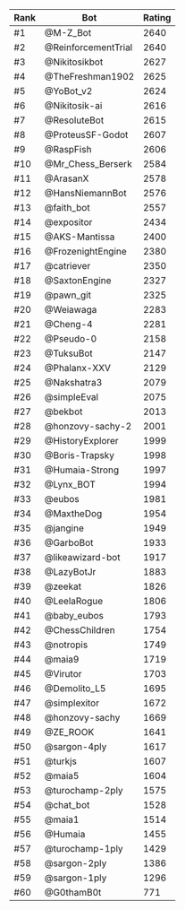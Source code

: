 Rank|Bot|Rating
---|---|---
#1|@M-Z_Bot|2640
#2|@ReinforcementTrial|2640
#3|@Nikitosikbot|2627
#4|@TheFreshman1902|2625
#5|@YoBot_v2|2624
#6|@Nikitosik-ai|2616
#7|@ResoluteBot|2615
#8|@ProteusSF-Godot|2607
#9|@RaspFish|2606
#10|@Mr_Chess_Berserk|2584
#11|@ArasanX|2578
#12|@HansNiemannBot|2576
#13|@faith_bot|2557
#14|@expositor|2434
#15|@AKS-Mantissa|2400
#16|@FrozenightEngine|2380
#17|@catriever|2350
#18|@SaxtonEngine|2327
#19|@pawn_git|2325
#20|@Weiawaga|2283
#21|@Cheng-4|2281
#22|@Pseudo-0|2158
#23|@TuksuBot|2147
#24|@Phalanx-XXV|2129
#25|@Nakshatra3|2079
#26|@simpleEval|2075
#27|@bekbot|2013
#28|@honzovy-sachy-2|2001
#29|@HistoryExplorer|1999
#30|@Boris-Trapsky|1998
#31|@Humaia-Strong|1997
#32|@Lynx_BOT|1994
#33|@eubos|1981
#34|@MaxtheDog|1954
#35|@jangine|1949
#36|@GarboBot|1933
#37|@likeawizard-bot|1917
#38|@LazyBotJr|1883
#39|@zeekat|1826
#40|@LeelaRogue|1806
#41|@baby_eubos|1793
#42|@ChessChildren|1754
#43|@notropis|1749
#44|@maia9|1719
#45|@Virutor|1703
#46|@Demolito_L5|1695
#47|@simplexitor|1672
#48|@honzovy-sachy|1669
#49|@ZE_ROOK|1641
#50|@sargon-4ply|1617
#51|@turkjs|1607
#52|@maia5|1604
#53|@turochamp-2ply|1575
#54|@chat_bot|1528
#55|@maia1|1514
#56|@Humaia|1455
#57|@turochamp-1ply|1429
#58|@sargon-2ply|1386
#59|@sargon-1ply|1296
#60|@G0thamB0t|771
